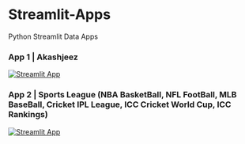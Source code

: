 # Streamlit-Apps
Python Streamlit Data Apps

### App 1 | Akashjeez 
[![Streamlit App](https://static.streamlit.io/badges/streamlit_badge_black_white.svg)](https://share.streamlit.io/akashjeez/Streamlit-Apps/main/akashjeez.py)

### App 2 | Sports League (NBA BasketBall, NFL FootBall, MLB BaseBall, Cricket IPL League, ICC Cricket World Cup, ICC Rankings) 
[![Streamlit App](https://static.streamlit.io/badges/streamlit_badge_black_white.svg)](https://share.streamlit.io/akashjeez/Streamlit-Apps/main/Sports_League.py)

